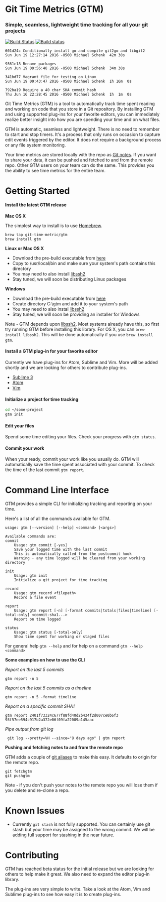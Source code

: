 # Git Time Metrics (GTM)
### Simple, seamless, lightweight time tracking for all your git projects

[![Build Status](https://travis-ci.org/git-time-metric/gtm.svg?branch=develop)](https://travis-ci.org/git-time-metric/gtm) [![Build status](https://ci.appveyor.com/api/projects/status/gj6tvm8njgwj0hqi?svg=true)](https://ci.appveyor.com/project/mschenk42/gtm)

```
601d24c Conditionally install go and compile git2go and libgit2
Sun Jun 19 12:27:14 2016 -0500 Michael Schenk  42m 30s

9361c18 Rename packages
Sun Jun 19 09:56:40 2016 -0500 Michael Schenk  34m 30s

341bd77 Vagrant file for testing on Linux
Sun Jun 19 09:43:47 2016 -0500 Michael Schenk  1h 16m  0s

792ba19 Require a 40 char SHA commit hash
Thu Jun 16 22:28:45 2016 -0500 Michael Schenk  1h  1m  0s
```

Git Time Metrics (GTM) is a tool to automatically track time spent reading and working on code that you store in a Git repository. By installing GTM and using supported plug-ins for your favorite editors, you can immediately realize better insight into how you are spending your time and on what files.  

GTM is automatic, seamless and lightweight.  There is no need to remember to start and stop timers.  It's a process that only runs on occasion to capture edit events triggered by the editor.  It does not require a background process or any file system monitoring.  

Your time metrics are stored locally with the repo as [Git notes](https://git-scm.com/docs/git-notes). If you want to share your data,  it can be pushed and fetched to and from the remote repo. Other GTM users on your team can do the same. This provides you the ability to see time metrics for the entire team. 


# Getting Started

#### Install the latest GTM release

**Mac OS X**

The simplest way to install is to use [Homebrew](http://brew.sh).
```
brew tap git-time-metric/gtm
brew install gtm
```

**Linux or Mac OS X**

- Download the pre-build executable from [here](https://github.com/git-time-metric/gtm/releases)
- Copy to /usr/local/bin and make sure your system's path contains this directory
- You may need to also install [libssh2](https://www.libssh2.org)
- Stay tuned, we will soon be distributing Linux packages

**Windows**

- Download the pre-build executable from [here](https://github.com/git-time-metric/gtm/releases)
- Create directory C:\gtm and add it to your system's path
- You may need to also instal [libssh2](https://www.libssh2.org)
- Stay tuned, we will soon be providing an installer for Windows

Note - GTM depends upon [libssh2](https://www.libssh2.org). Most systems already have this, so first try running GTM before installing this library.  For OS X, you can `brew install libssh2`. This will be done automatically if you use `brew install gtm`. 
    
#### Install a GTM plug-in for your favorite editor

Currently we have plug-ins for Atom, Sublime and Vim. More will be added shortly and we are looking for others to contribute plug-ins. 

- [Sublime 3](https://github.com/git-time-metric/gtm-sublime3-plug-in)
- [Atom](https://github.com/git-time-metric/gtm-atom-plug-in)
- [Vim](https://github.com/git-time-metric/gtm-vim-plug-in)

#### Initialize a project for time tracking

```sh
cd ~/some-project
gtm init
```

#### Edit your files

Spend some time editing your files.  Check your progress with `gtm status`.

#### Commit your work 

When your ready, commit your work like you usually do.  GTM will automatically save the time spent associated with your commit. To check the time of the last commit `gtm report`.  

# Command Line Interface 

GTM provides a simple CLI for initializing tracking and reporting on your time.  

Here's a list of all the commands available for GTM.
```
usage: gtm [--version] [--help] <command> [<args>]

Available commands are:
commit
    Usage: gtm commit [-yes]
    Save your logged time with the last commit
    This is automatically called from the postcommit hook
    Warning - any time logged will be cleared from your working directory

init
    Usage: gtm init
    Initialize a git project for time tracking

record
    Usage: gtm record <filepath>
    Record a file event

report
    Usage: gtm report [-n] [-format commits|totals|files|timeline] [-total-only] <commit-sha1...>
    Report on time logged

status
    Usage: gtm status [-total-only]
    Show time spent for working or staged files
```

For general help `gtm --help` and for help on a command `gtm --help <command>`

**Some examples on how to use the CLI**

*Report on the last 5 commits*

```
gtm report -n 5
```

*Report on the last 5 commits as a timeline*

```
gtm report -n 5 -format timeline
```

*Report on a specific commit SHA1*

```
gtm report 2401f73324c677f88fd40d2b434f2d007ce0b6f3 93f57ee594c917b2a372e06f09fa22009a145aac 
```

*Pipe output from git log*

```
 git log --pretty=%H --since="8 days ago" | gtm report
```

**Pushing and fetching notes to and from the remote repo**

GTM adds a couple of [git aliases](https://git-scm.com/book/en/v2/Git-Basics-Git-Aliases) to make this easy.  It defaults to origin for the remote repo.

```
git fetchgtm 
git pushgtm
```

Note - if you don't push your notes to the remote repo you will lose them if you delete and re-clone a repo.

# Known Issues

- Currently `git stash` is not fully supported.  You can certainly use git stash but your time may be assigned to the wrong commit. We will be adding full support for stashing in the near future. 

# Contributing

GTM has reached beta status for the initial release but we are looking for others to help make it great. We also need to expand the editor plug-in library.  

The plug-ins are very simple to write. Take a look at the Atom, Vim and Sublime plug-ins to see how easy it is to create plug-ins.

